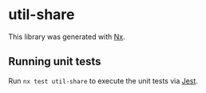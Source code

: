 # util-share

This library was generated with [Nx](https://nx.dev).

## Running unit tests

Run `nx test util-share` to execute the unit tests via [Jest](https://jestjs.io).
